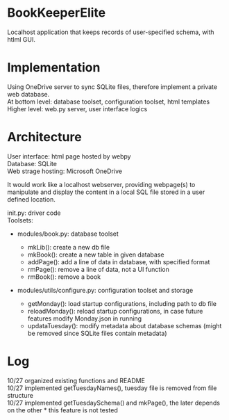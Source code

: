 # BookKeeperElite
 Localhost application that keeps records of user-specified schema, with htlml GUI.  

# Implementation
 Using OneDrive server to sync SQLite files, therefore implement a private web database.  
 At bottom level: database toolset, configuration toolset, html templates  
 Higher level: web.py server, user interface logics  

# Architecture
 User interface: html page hosted by webpy  
 Database: SQLite  
 Web strage hosting: Microsoft OneDrive  
   
 It would work like a localhost webserver, providing webpage(s) to manipulate and display the content in a local SQL file stored in a user defined location.  
   
 init.py: driver code  
 Toolsets:  
 - modules/book.py: database toolset
     - mkLib(): create a new db file  
     - mkBook(): create a new table in given database  
     - addPage(): add a line of data in database, with specified format  
     - rmPage(): remove a line of data, not a UI function  
     - rmBook(): remove a book  

 - modules/utils/configure.py: configuration toolset and storage  
    - getMonday(): load startup configurations, including path to db file  
    - reloadMonday(): reload startup configurations, in case future features modify Monday.json in running  
    - updataTuesday(): modify metadata about database schemas (might be removed since SQLite files contain metadata)  

# Log  
 10/27 organized existing functions and README  
 10/27 implemented getTuesdayNames(), tuesday file is removed from file structure  
 10/27 implemented getTuesdaySchema() and mkPage(), the later depends on the other * this feature is not tested  

